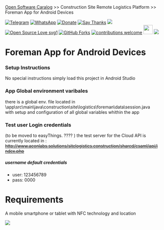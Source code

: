 [Open Software Caralog](https://github.com/aeonSolutions/aeonlabs-open-software-catalogue)  >>  Construction Site Remote Logistics Platform  >> Foreman App for Android Devices

[![Telegram](https://img.shields.io/badge/join-telegram-blue.svg?style=for-the-badge)](https://t.me/+W4rVVa0_VLEzYmI0)
 [![WhatsApp](https://img.shields.io/badge/join-whatsapp-green.svg?style=for-the-badge)](https://chat.whatsapp.com/FkNC7u83kuy2QRA5sqjBVg) 
 [![Donate](https://img.shields.io/badge/donate-$-brown.svg?style=for-the-badge)](http://paypal.me/mtpsilva)
 [![Say Thanks](https://img.shields.io/badge/Say%20Thanks-!-yellow.svg?style=for-the-badge)](https://saythanks.io/to/mtpsilva)
![](https://img.shields.io/github/last-commit/aeonSolutions/PCB-Prototyping-Catalogue?style=for-the-badge)
[![Open Source Love svg1](https://badges.frapsoft.com/os/v1/open-source.svg?v=103)](#)
[![GitHub Forks](https://img.shields.io/github/forks/aeonSolutions/PCB-Prototyping-Catalogue.svg?style=social&label=Fork&maxAge=2592000)](https://www.github.com/aeonSolutions/PCB-Prototyping-Catalogue/fork)
[![contributions welcome](https://img.shields.io/badge/contributions-welcome-brightgreen.svg?style=flat&label=Contributions&colorA=red&colorB=black	)](#)
[<img src="https://cdn.buymeacoffee.com/buttons/v2/default-yellow.png" data-canonical-src="https://cdn.buymeacoffee.com/buttons/v2/default-yellow.png" height="30" />](https://www.buymeacoffee.com/migueltomas)
![](https://views.whatilearened.today/views/github/aeonSolutions/AeonLabs-Home-Automation-Smart-Coffee-MAchine-Addon.svg) 

# Foreman App for Android Devices

### Setup Instructions
No special instructions simply load this project in Android Studio 

### App Global environment varibales
there is a global env. file located in \app\src\main\java\construction\site\logistics\foreman\data\session.java with setup and configuration of all global variables whithin the app

### Test user Login credentials
(to be moved to easyThings. ???? )
the test server for the Cloud API is currently located in : ~~http://www.aeonlabs.solutions/sitelogistics.construction/shared/csaml/api/index.php~~

##### username default credentials
- user: 123456789
- pass: 0000


# Requirements
A mobile smartphone or tablet with NFC technology and location 

![](https://github.com/aeonSolutions/Site-Logistics-Platform/blob/main/Android/Foreman/ScreenShots/Screenshot_20201117-124355.jpg)
